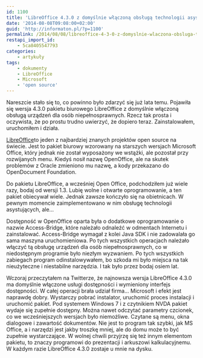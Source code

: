 ```yaml
---
id: 1100
title: 'LibreOffice 4.3.0 z domyślnie włączoną obsługą technologii asystujących'
date: '2014-08-08T09:08:00+02:00'
guid: 'http://informaton.pl/?p=1100'
permalink: /2014/08/08/libreoffice-4-3-0-z-domyslnie-wlaczona-obsluga-technologii-asystujacych/
restapi_import_id:
    - 5ca8405547793
categories:
    - artykuły
tags:
    - dokumenty
    - LibreOffice
    - Microsoft
    - 'open source'
---
```


Nareszcie stało się to, co powinno było zdarzyć się już lata temu. Pojawiła się wersja 4.3.0 pakietu biurowego LibreOffice z domyślnie włączoną obsługą urządzeń dla osób niepełnosprawnych. Rzecz tak prosta i oczywista, że po prostu trudno uwierzyć, że dopiero teraz. Zainstalowałem, uruchomiłem i działa.

[LibreOffice](http://www.libreoffice.org/)to jeden z najbardziej znanych projektów <span lang="en">open source</span> na świecie. Jest to pakiet biurowy wzorowany na starszych wersjach Microsoft Office, który jednak nie został wyposażony we wstążki, ale pozostał przy rozwijanych menu. Kiedyś nosił nazwę OpenOffice, ale na skutek problemów z Oracle zmieniono mu nazwę, a kody przekazano do OpenDocument Foundation.

Do pakietu LibreOffice, a wcześniej Open Office, podchodziłem już wiele razy, bodaj od wersji 1.3. Lubię wolne i otwarte oprogramowanie, a ten pakiet obiecywał wiele. Jednak zawsze kończyło się na obietnicach. W pewnym momencie zaimplementowano w nim obsługę technologii asystujących, ale…

Dostępność w OpenOffice oparta była o dodatkowe oprogramowanie o nazwie Access-Bridge, które należało odnaleźć w odmentach Internetu i zainstalować. Access-Bridge wymagał z kolei Java SDK i nie zadowalała go sama maszyna uruchomieniowa. Po tych wszystkich operacjach należało włączyć tą obsługę urządzeń dla osób niepełnosprawnych, co w niedostępnym programie było niezłym wyzwaniem. Po tych wszystkich zabiegach program odinstalowywałem, bo szkoda mi było miejsca na tak nieużyteczne i niestabilne narzędzia. I tak było przez bodaj osiem lat.

Wczoraj przeczytałem na Twitterze, że najnowsza wersja LibreOffice 4.3.0 ma domyślnie włączone usługi dostępności i wymieniony interfejs dostępności. W całej operacji brała udział firma… Microsoft i efekt jest naprawdę dobry. Wystarczy pobrać instalator, uruchomić proces instalacji i uruchomić pakiet. Pod systemem Windows 7 i z czytnikiem NVDA pakiet wydaje się zupełnie dostępny. Można nawet odczytać parametry czcionek, co we wcześniejszych wersjach było niemożliwe. Czytane są menu, okna dialogowe i zawartość dokumentów. Nie jest to program tak szybki, jak MS Office, a i narzędzi jest jakby troszkę mniej, ale do domu może to być zupełnie wystarczające. W wolnej chwili przyjrzę się też innym elementom pakietu, to znaczy programowi do prezentacji i arkuszowi kalkulacyjnemu. W każdym razie LibreOffice 4.3.0 zostaje u mnie na dysku.
